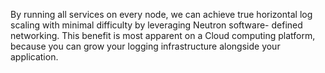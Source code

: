 By running all services on every node, we can achieve true horizontal
log scaling with minimal difficulty by leveraging Neutron software-
defined networking. This benefit is most apparent on a Cloud computing
platform, because you can grow your logging infrastructure alongside your
application.
